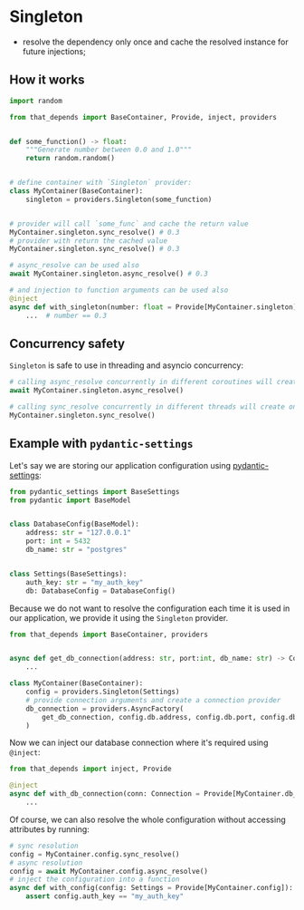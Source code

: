 # Singleton
- resolve the dependency only once and cache the resolved instance for future injections;

## How it works
```python
import random

from that_depends import BaseContainer, Provide, inject, providers


def some_function() -> float:
    """Generate number between 0.0 and 1.0"""
    return random.random()


# define container with `Singleton` provider:
class MyContainer(BaseContainer):
    singleton = providers.Singleton(some_function)


# provider will call `some_func` and cache the return value
MyContainer.singleton.sync_resolve() # 0.3
# provider with return the cached value
MyContainer.singleton.sync_resolve() # 0.3

# async_resolve can be used also
await MyContainer.singleton.async_resolve() # 0.3

# and injection to function arguments can be used also
@inject
async def with_singleton(number: float = Provide[MyContainer.singleton]):
    ...  # number == 0.3
```

## Concurrency safety
`Singleton` is safe to use in threading and asyncio concurrency:
```python
# calling async_resolve concurrently in different coroutines will create only one instance
await MyContainer.singleton.async_resolve()

# calling sync_resolve concurrently in different threads will create only one instance
MyContainer.singleton.sync_resolve()
```

## Example with `pydantic-settings`
Let's say we are storing our application configuration using [pydantic-settings](https://docs.pydantic.dev/latest/concepts/pydantic_settings/):
```python
from pydantic_settings import BaseSettings
from pydantic import BaseModel


class DatabaseConfig(BaseModel):
    address: str = "127.0.0.1"
    port: int = 5432
    db_name: str = "postgres"


class Settings(BaseSettings):
    auth_key: str = "my_auth_key" 
    db: DatabaseConfig = DatabaseConfig()
```

Because we do not want to resolve the configuration each time it is used in our application, we provide it using the `Singleton` provider.

```python
from that_depends import BaseContainer, providers


async def get_db_connection(address: str, port:int, db_name: str) -> Connection: 
    ...

class MyContainer(BaseContainer):
    config = providers.Singleton(Settings)
    # provide connection arguments and create a connection provider
    db_connection = providers.AsyncFactory(
        get_db_connection, config.db.address, config.db.port, config.db_name
    )
```

Now we can inject our database connection where it's required using `@inject`:

```python
from that_depends import inject, Provide

@inject
async def with_db_connection(conn: Connection = Provide[MyContainer.db_connection]):
    ...
```

Of course, we can also resolve the whole configuration without accessing attributes by running:

```python
# sync resolution
config = MyContainer.config.sync_resolve()
# async resolution
config = await MyContainer.config.async_resolve()
# inject the configuration into a function
async def with_config(config: Settings = Provide[MyContainer.config]):
    assert config.auth_key == "my_auth_key"
```
